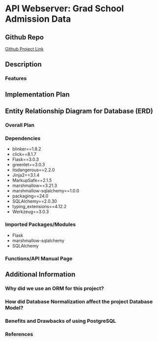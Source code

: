 # API Webserver: Grad School Admission Data

## Github Repo

[Github Project Link](https://github.com/duskpeyl/API-Webserver)

## Description

### Features

## Implementation Plan

## Entity Relationship Diagram for Database (ERD)

### Overall Plan

### Dependencies  

* blinker==1.8.2
* click==8.1.7
* Flask==3.0.3
* greenlet==3.0.3
* itsdangerous==2.2.0
* Jinja2==3.1.4
* MarkupSafe==2.1.5
* marshmallow==3.21.3
* marshmallow-sqlalchemy==1.0.0
* packaging==24.0
* SQLAlchemy==2.0.30
* typing_extensions==4.12.2
* Werkzeug==3.0.3

### Imported Packages/Modules

* Flask
* marshmallow-sqlalchemy
* SQLAlchemy

### Functions/API Manual Page

## Additional Information

### Why did we use an ORM for this project?

### How did Database Normalization affect the project Database Model?

### Benefits and Drawbacks of using PostgreSQL

### References
